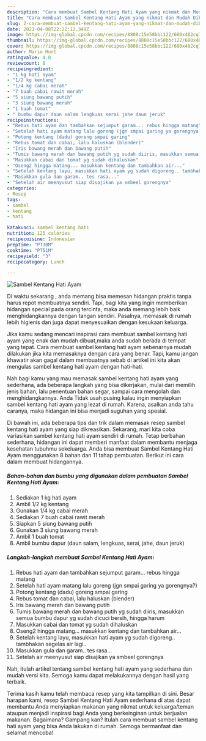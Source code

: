 ```yaml
---
description: "Cara membuat Sambel Kentang Hati Ayam yang nikmat dan Mudah Dibuat"
title: "Cara membuat Sambel Kentang Hati Ayam yang nikmat dan Mudah Dibuat"
slug: 2-cara-membuat-sambel-kentang-hati-ayam-yang-nikmat-dan-mudah-dibuat
date: 2021-04-08T22:22:12.349Z
image: https://img-global.cpcdn.com/recipes/8808c15e58bbc122/680x482cq70/sambel-kentang-hati-ayam-foto-resep-utama.jpg
thumbnail: https://img-global.cpcdn.com/recipes/8808c15e58bbc122/680x482cq70/sambel-kentang-hati-ayam-foto-resep-utama.jpg
cover: https://img-global.cpcdn.com/recipes/8808c15e58bbc122/680x482cq70/sambel-kentang-hati-ayam-foto-resep-utama.jpg
author: Mario Hunt
ratingvalue: 4.8
reviewcount: 8
recipeingredient:
- "1 kg hati ayam"
- "1/2 kg kentang"
- "1/4 kg cabai merah"
- "7 buah cabai rawit merah"
- "5 siung bawang putih"
- "3 siung bawang merah"
- "1 buah tomat"
- " bumbu dapur daun salam lengkuas serai jahe daun jeruk"
recipeinstructions:
- "Rebus hati ayam dan tambahkan sejumput garam... rebus hingga matang"
- "Setelah hati ayam matang lalu goreng (jgn smpai garing ya gorengnya?)"
- "Potong kentang (dadu) goreng smpai garing"
- "Rebus tomat dan cabai, lalu haluskan (blender)"
- "Iris bawang merah dan bawang putih"
- "Tumis bawang merah dan bawang putih yg sudah diiris, masukkan semua bumbu dapur yg sudah dicuci bersih, hingga harum"
- "Masukkan cabai dan tomat yg sudah dihaluskan"
- "Oseng2 hingga matang... masukkan kentang dan tambahkan air..."
- "Setelah kentang layu, masukkan hati ayam yg sudah digoreng.. tambhakan segelas air lagi.."
- "Masukkan gula dan garam.. tes rasa..."
- "Setelah air meenyusut siap disajikan ya smbeel gorengnya"
categories:
- Resep
tags:
- sambel
- kentang
- hati

katakunci: sambel kentang hati 
nutrition: 125 calories
recipecuisine: Indonesian
preptime: "PT30M"
cooktime: "PT51M"
recipeyield: "3"
recipecategory: Lunch

---
```



![Sambel Kentang Hati Ayam](https://img-global.cpcdn.com/recipes/8808c15e58bbc122/680x482cq70/sambel-kentang-hati-ayam-foto-resep-utama.jpg)

Di waktu  sekarang , anda memang bisa memesan hidangan praktis tanpa harus repot membuatnya sendiri. Tapi, bagi kita yang ingin memberikan hidangan special pada orang tercinta, maka anda memang lebih baik menghidangkannya dengan tangan sendiri. Pasalnya, memasak di rumah lebih higienis dan juga dapat menyesuaikan dengan kesukaan keluarga.

Jika kamu sedang mencari inspirasi cara membuat sambel kentang hati ayam yang enak dan mudah dibuat,maka anda sudah berada di tempat yang tepat. Cara membuat sambel kentang hati ayam  sebenarnya mudah dilakukan jika kita memasaknya dengan cara yang benar. Tapi, kamu jangan khawatir akan gagal dalam membuatnya 
sebab di artikel ini kita akan mengulas sambel kentang hati ayam dengan hati-hati.  



Nah bagi kamu yang mau memasak sambel kentang hati ayam yang sederhana, ada beberapa langkah yang bisa dikerjakan, mulai dari memilih jenis bahan, lalu penentuan bahan segar, sampai cara mengolah dan menghidangkannya. Anda Tidak usah pusing kalau ingin menyiapkan sambel kentang hati ayam yang lezat di rumah. Karena, asalkan anda  tahu caranya, maka hidangan ini bisa menjadi suguhan yang spesial.

Di bawah ini, ada beberapa tips dan trik dalam memasak resep sambel kentang hati ayam yang siap dikreasikan. Sekarang, mari kita coba variasikan sambel kentang hati ayam sendiri di rumah. Tetap berbahan sederhana, hidangan ini dapat memberi manfaat dalam membantu menjaga kesehatan tubuhmu sekeluarga. Anda bisa membuat Sambel Kentang Hati Ayam menggunakan 8 bahan dan 11 tahap pembuatan. Berikut ini cara dalam membuat hidangannya.

<!--inarticleads1-->

##### Bahan-bahan dan bumbu yang digunakan dalam pembuatan Sambel Kentang Hati Ayam:

1. Sediakan 1 kg hati ayam
1. Ambil 1/2 kg kentang
1. Gunakan 1/4 kg cabai merah
1. Sediakan 7 buah cabai rawit merah
1. Siapkan 5 siung bawang putih
1. Gunakan 3 siung bawang merah
1. Ambil 1 buah tomat
1. Ambil  bumbu dapur (daun salam, lengkuas, serai, jahe, daun jeruk)




<!--inarticleads2-->

##### Langkah-langkah membuat Sambel Kentang Hati Ayam:

1. Rebus hati ayam dan tambahkan sejumput garam... rebus hingga matang
1. Setelah hati ayam matang lalu goreng (jgn smpai garing ya gorengnya?)
1. Potong kentang (dadu) goreng smpai garing
1. Rebus tomat dan cabai, lalu haluskan (blender)
1. Iris bawang merah dan bawang putih
1. Tumis bawang merah dan bawang putih yg sudah diiris, masukkan semua bumbu dapur yg sudah dicuci bersih, hingga harum
1. Masukkan cabai dan tomat yg sudah dihaluskan
1. Oseng2 hingga matang... masukkan kentang dan tambahkan air...
1. Setelah kentang layu, masukkan hati ayam yg sudah digoreng.. tambhakan segelas air lagi..
1. Masukkan gula dan garam.. tes rasa...
1. Setelah air meenyusut siap disajikan ya smbeel gorengnya




Nah, itulah artikel tentang  sambel kentang hati ayam  yang sederhana dan mudah versi kita. Semoga kamu dapat melakukannya dengan hasil yang terbaik. 

Terima kasih kamu telah membaca resep yang kita tampilkan di sini. Besar harapan kami, resep  Sambel Kentang Hati Ayam sederhana di atas dapat membantu Anda menyiapkan makanan yang nikmat untuk keluarga/teman ataupun menjadi inspirasi bagi Anda yang berkeinginan untuk berjualan makanan. Bagaimana? Gampang kan? Itulah cara membuat sambel kentang hati ayam yang bisa Anda lakukan di rumah. Semoga bermanfaat dan selamat mencoba!

